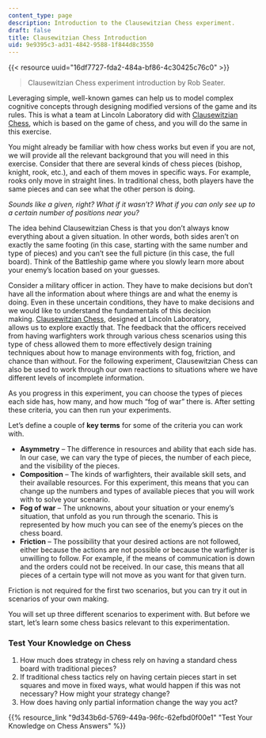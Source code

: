 ```yaml
---
content_type: page
description: Introduction to the Clausewitzian Chess experiment.
draft: false
title: Clausewitzian Chess Introduction
uid: 9e9395c3-ad31-4842-9588-1f844d8c3550
---
```

{{< resource uuid="16df7727-fda2-484a-bf86-4c30425c76c0" >}}

> Clausewitzian Chess experiment introduction by Rob Seater.

Leveraging simple, well-known games can help us to model complex cognitive concepts through designing modified versions of the game and its rules. This is what a team at Lincoln Laboratory did with [Clausewitzian Chess](https://github.com/mit-ll/Clausewitzian_Chess), which is based on the game of chess, and you will do the same in this exercise.

You might already be familiar with how chess works but even if you are not, we will provide all the relevant background that you will need in this exercise. Consider that there are several kinds of chess pieces (bishop, knight, rook, etc.), and each of them moves in specific ways. For example, rooks only move in straight lines. In traditional chess, both players have the same pieces and can see what the other person is doing. 

*Sounds like a given, right? What if it wasn’t? What if you can only see up to a certain number of positions near you?*

The idea behind Clausewitzian Chess is that you don’t always know everything about a given situation. In other words, both sides aren’t on exactly the same footing (in this case, starting with the same number and type of pieces) and you can’t see the full picture (in this case, the full board). Think of the Battleship game where you slowly learn more about your enemy’s location based on your guesses. 

Consider a military officer in action. They have to make decisions but don’t have all the information about where things are and what the enemy is doing. Even in these uncertain conditions, they have to make decisions and we would like to understand the fundamentals of this decision making. [Clausewitzian Chess](https://raw.githubusercontent.com/mit-ll/Clausewitzian_Chess/master/Clausewitzian_Chess_v6.pdf), designed at Lincoln Laboratory, allows us to explore exactly that. The feedback that the officers received from having warfighters work through various chess scenarios using this type of chess allowed them to more effectively design training techniques about how to manage environments with fog, friction, and chance than without. For the following experiment, Clausewitzian Chess can also be used to work through our own reactions to situations where we have different levels of incomplete information.

As you progress in this experiment, you can choose the types of pieces each side has, how many, and how much “fog of war” there is. After setting these criteria, you can then run your experiments.

Let’s define a couple of **key terms** for some of the criteria you can work with.  

- **Asymmetry** – The difference in resources and ability that each side has. In our case, we can vary the type of pieces, the number of each piece, and the visibility of the pieces. 
- **Composition** – The kinds of warfighters, their available skill sets, and their available resources. For this experiment, this means that you can change up the numbers and types of available pieces that you will work with to solve your scenario. 
- **Fog of war** – The unknowns, about your situation or your enemy’s situation, that unfold as you run through the scenario. This is represented by how much you can see of the enemy’s pieces on the chess board. 
- **Friction** – The possibility that your desired actions are not followed, either because the actions are not possible or because the warfighter is unwilling to follow. For example, if the means of communication is down and the orders could not be received. In our case, this means that all pieces of a certain type will not move as you want for that given turn.

Friction is not required for the first two scenarios, but you can try it out in scenarios of your own making.

You will set up three different scenarios to experiment with. But before we start, let’s learn some chess basics relevant to this experimentation. 

### Test Your Knowledge on Chess

1. How much does strategy in chess rely on having a standard chess board with traditional pieces?
2. If traditional chess tactics rely on having certain pieces start in set squares and move in fixed ways, what would happen if this was not necessary? How might your strategy change?
3. How does having only partial information change the way you act?

{{% resource_link "9d343b6d-5769-449a-96fc-62efbd0f00e1" "Test Your Knowledge on Chess Answers" %}}